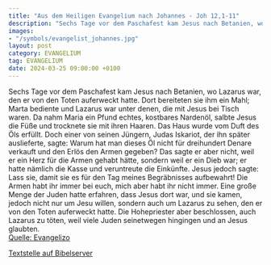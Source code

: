 ```yaml
---
title: "Aus dem Heiligen Evangelium nach Johannes - Joh 12,1-11"
description: "Sechs Tage vor dem Paschafest kam Jesus nach Betanien, wo Lazarus war, den er von den Toten auferweckt hatte. Dort bereiteten sie ihm ein Mahl; Marta bediente und Lazarus war unter denen, die mit Jesus bei Tisch waren. Da nahm Maria ein Pfund echtes, kostbares Nardenöl, salbte Je...."
images:
- "/symbols/evangelist_johannes.jpg"
layout: post
category: EVANGELIUM
tag: EVANGELIUM
date: 2024-03-25 09:00:00 +0100
---
```

Sechs Tage vor dem Paschafest kam Jesus nach Betanien, wo Lazarus war, den er von den Toten auferweckt hatte.
Dort bereiteten sie ihm ein Mahl; Marta bediente und Lazarus war unter denen, die mit Jesus bei Tisch waren.
Da nahm Maria ein Pfund echtes, kostbares Nardenöl, salbte Jesus die Füße und trocknete sie mit ihren Haaren.<!--more--> Das Haus wurde vom Duft des Öls erfüllt.
Doch einer von seinen Jüngern, Judas Iskariot, der ihn später auslieferte, sagte:
Warum hat man dieses Öl nicht für dreihundert Denare verkauft und den Erlös den Armen gegeben?
Das sagte er aber nicht, weil er ein Herz für die Armen gehabt hätte, sondern weil er ein Dieb war; er hatte nämlich die Kasse und veruntreute die Einkünfte.
Jesus jedoch sagte: Lass sie, damit sie es für den Tag meines Begräbnisses aufbewahrt!
Die Armen habt ihr immer bei euch, mich aber habt ihr nicht immer.
Eine große Menge der Juden hatte erfahren, dass Jesus dort war, und sie kamen, jedoch nicht nur um Jesu willen, sondern auch um Lazarus zu sehen, den er von den Toten auferweckt hatte.
Die Hohepriester aber beschlossen, auch Lazarus zu töten,
weil viele Juden seinetwegen hingingen und an Jesus glaubten.<br>
[Quelle: Evangelizo](https://evangeliumtagfuertag.org/DE/gospel)

[Textstelle auf Bibelserver](https://www.bibleserver.com/EU/Johannes12,1-11)
